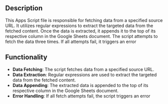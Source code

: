 ## Description

This Apps Script file is responsible for fetching data from a specified source URL. It utilizes regular expressions to extract the targeted data from the fetched content. Once the data is extracted, it appends it to the top of its respective column in the Google Sheets document.
The script attempts to fetch the data three times. If all attempts fail, it triggers an error


## Functionality

-   **Data Fetching**: The script fetches data from a specified source URL.
-   **Data Extraction**: Regular expressions are used to extract the targeted data from the fetched content.
-   **Data Appending**: The extracted data is appended to the top of its respective column in the Google Sheets document.
- **Error Handling**: If all fetch attempts fail, the script triggers an error
